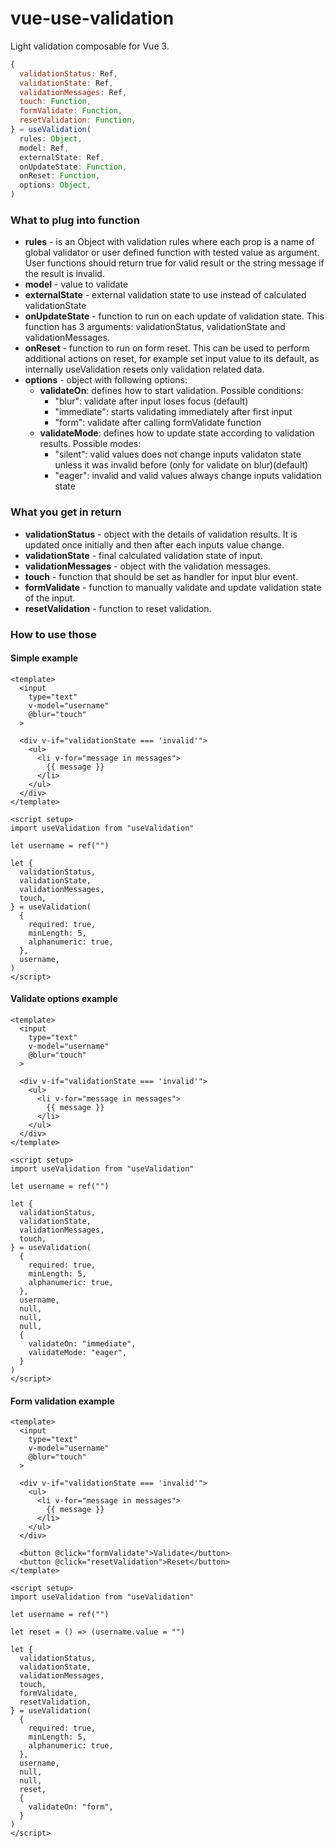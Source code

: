 # vue-use-validation

Light validation composable for Vue 3.

```javascript
{
  validationStatus: Ref,
  validationState: Ref,
  validationMessages: Ref,
  touch: Function,
  formValidate: Function,
  resetValidation: Function,
} = useValidation(
  rules: Object,
  model: Ref,
  externalState: Ref,
  onUpdateState: Function,
  onReset: Function,
  options: Object,
)
```

### What to plug into function

- **rules** - is an Object with validation rules where each prop is a name of global validator or user defined function with tested value as argument. User functions should return true for valid result or the string message if the result is invalid.
- **model** - value to validate
- **externalState** - external validation state to use instead of calculated validationState
- **onUpdateState** - function to run on each update of validation state. This function has 3 arguments: validationStatus, validationState and validationMessages.
- **onReset** - function to run on form reset. This can be used to perform additional actions on reset, for example set input value to its default, as internally useValidation resets only validation related data.
- **options** - object with following options:
  - **validateOn**: defines how to start validation. Possible conditions:
    - "blur": validate after input loses focus (default)
    - "immediate": starts validating immediately after first input
    - "form": validate after calling formValidate function
  - **validateMode**: defines how to update state according to validation results. Possible modes:
    - "silent": valid values does not change inputs validaton state unless it was invalid before (only for validate on blur)(default)
    - "eager": invalid and valid values always change inputs validation state

### What you get in return

- **validationStatus** - object with the details of validation results. It is updated once initially and then after each inputs value change.
- **validationState** - final calculated validation state of input.
- **validationMessages** - object with the validation messages.
- **touch** - function that should be set as handler for input blur event.
- **formValidate** - function to manually validate and update validation state of the input.
- **resetValidation** - function to reset validation.

### How to use those

#### Simple example

```vue
<template>
  <input 
    type="text"
    v-model="username"
    @blur="touch"
  >

  <div v-if="validationState === 'invalid'">
    <ul>
      <li v-for="message in messages">
        {{ message }}
      </li>
    </ul>
  </div>
</template>

<script setup>
import useValidation from "useValidation"

let username = ref("")

let {
  validationStatus,
  validationState,
  validationMessages,
  touch,
} = useValidation(
  {
    required: true,
    minLength: 5,
    alphanumeric: true,
  },
  username,
)
</script>
```

#### Validate options example

```vue
<template>
  <input 
    type="text"
    v-model="username"
    @blur="touch"
  >

  <div v-if="validationState === 'invalid'">
    <ul>
      <li v-for="message in messages">
        {{ message }}
      </li>
    </ul>
  </div>
</template>

<script setup>
import useValidation from "useValidation"

let username = ref("")

let {
  validationStatus,
  validationState,
  validationMessages,
  touch,
} = useValidation(
  {
    required: true,
    minLength: 5,
    alphanumeric: true,
  },
  username,
  null,
  null,
  null,
  {
    validateOn: "immediate",
    validateMode: "eager",
  }
)
</script>
```

#### Form validation example

```vue
<template>
  <input 
    type="text"
    v-model="username"
    @blur="touch"
  >

  <div v-if="validationState === 'invalid'">
    <ul>
      <li v-for="message in messages">
        {{ message }}
      </li>
    </ul>
  </div>

  <button @click="formValidate">Validate</button>
  <button @click="resetValidation">Reset</button>
</template>

<script setup>
import useValidation from "useValidation"

let username = ref("")

let reset = () => (username.value = "")

let {
  validationStatus,
  validationState,
  validationMessages,
  touch,
  formValidate,
  resetValidation,
} = useValidation(
  {
    required: true,
    minLength: 5,
    alphanumeric: true,
  },
  username,
  null,
  null,
  reset,
  {
    validateOn: "form",
  }
)
</script>
```
